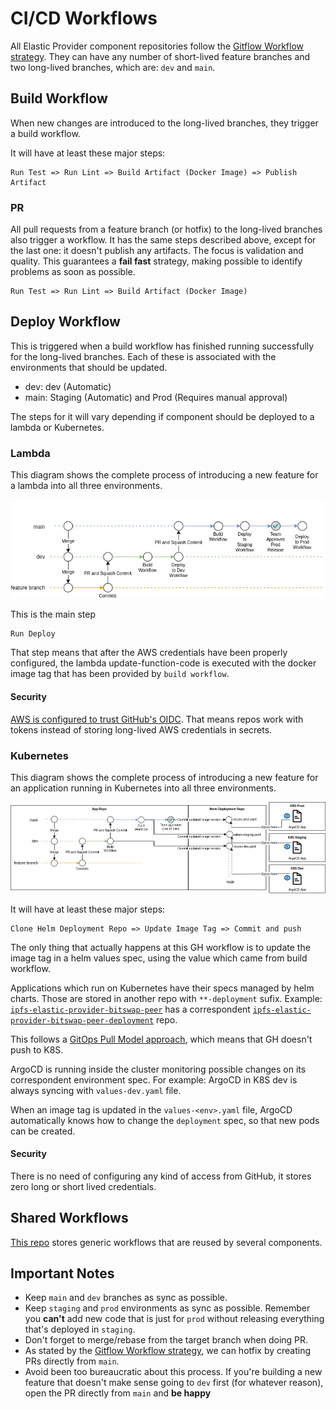 # CI/CD Workflows

All Elastic Provider component repositories follow the [Gitflow Workflow strategy](https://www.atlassian.com/git/tutorials/comparing-workflows/gitflow-workflow). They can have any number of short-lived feature branches and two long-lived branches, which are: `dev` and `main`.

## Build Workflow

When new changes are introduced to the long-lived branches, they trigger a build workflow.

It will have at least these major steps:

```
Run Test => Run Lint => Build Artifact (Docker Image) => Publish Artifact
```

### PR

 All pull requests from a feature branch (or hotfix) to the long-lived branches also trigger a workflow. It has the same steps described above, except for the last one: it doesn't publish any artifacts. The focus is validation and quality. This guarantees a **fail fast** strategy, making possible to identify problems as soon as possible.

 ```
Run Test => Run Lint => Build Artifact (Docker Image)
```


 ## Deploy Workflow

 This is triggered when a build workflow has finished running successfully for the long-lived branches. Each of these is associated with the environments that should be updated.

- dev: dev (Automatic)
- main: Staging (Automatic) and Prod (Requires manual approval)

The steps for it will vary depending if component should be deployed to a lambda or Kubernetes.

 ### Lambda

This diagram shows the complete process of introducing a new feature for a lambda into all three environments.

![Lambda Workflow](assets/images/workflows-lambdas.png)

This is the main step
 ```
Run Deploy
```

That step means that after the AWS credentials have been properly configured, the lambda update-function-code is executed with the docker image tag that has been provided by `build workflow`.

#### Security 

[AWS is configured to trust GitHub's OIDC](https://docs.github.com/en/actions/deployment/security-hardening-your-deployments/configuring-openid-connect-in-amazon-web-services). That means repos work with tokens instead of storing long-lived AWS credentials in secrets.


 ### Kubernetes

 This diagram shows the complete process of introducing a new feature for an application running in Kubernetes into all three environments.


![Lambda Workflow](assets/images/workflows-kubernetes.png)

It will have at least these major steps:
 ```
Clone Helm Deployment Repo => Update Image Tag => Commit and push 
```

The only thing that actually happens at this GH workflow is to update the image tag in a helm values spec, using the value which came from build workflow.

Applications which run on Kubernetes have their specs managed by helm charts. Those are stored in another repo with `**-deployment` sufix. Example: [`ipfs-elastic-provider-bitswap-peer`](https://github.com/ipfs-elastic-provider/ipfs-elastic-provider-bitswap-peer) has a correspondent [`ipfs-elastic-provider-bitswap-peer-deployment`](https://github.com/ipfs-elastic-provider/ipfs-elastic-provider-bitswap-peer-deployment) repo.

This follows a [GitOps Pull Model approach](https://dzone.com/articles/why-is-a-pull-vs-a-push-pipeline-important), which means that GH doesn't push to K8S.

ArgoCD is running inside the cluster monitoring possible changes on its correspondent environment spec. For example: ArgoCD in K8S dev is always syncing with `values-dev.yaml` file.


When an image tag is updated in the `values-<env>.yaml` file, ArgoCD automatically knows  how to change the `deployment` spec, so that new pods can be created.


#### Security

There is no need of configuring any kind of access from GitHub, it stores zero long or short lived credentials.


## Shared Workflows

[This repo](https://github.com/ipfs-elastic-provider/shared-workflows) stores generic workflows that are reused by several components.

## Important Notes

- Keep `main` and `dev` branches as sync as possible. 
- Keep `staging` and `prod` environments as sync as possible. Remember you **can't** add new code that is just for `prod` without releasing everything that's deployed in `staging`.
- Don't forget to merge/rebase from the target branch when doing PR.
- As stated by the [Gitflow Workflow strategy](https://www.atlassian.com/git/tutorials/comparing-workflows/gitflow-workflow), we can hotfix by creating PRs directly from `main`.
- Avoid been too bureaucratic about this process. If you're building a new feature that doesn't make sense going to `dev` first (for whatever reason), open the PR directly from `main` and **be happy**
